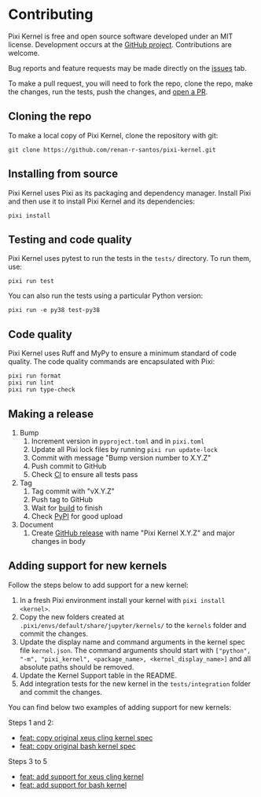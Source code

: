 # Contributing

Pixi Kernel is free and open source software developed under an MIT license. Development occurs at
the [GitHub project](https://github.com/renan-r-santos/pixi-kernel). Contributions are welcome.

Bug reports and feature requests may be made directly on the
[issues](https://github.com/renan-r-santos/pixi-kernel/issues) tab.

To make a pull request, you will need to fork the repo, clone the repo, make the changes, run the
tests, push the changes, and [open a PR](https://github.com/renan-r-santos/pixi-kernel/pulls).

## Cloning the repo

To make a local copy of Pixi Kernel, clone the repository with git:

```
git clone https://github.com/renan-r-santos/pixi-kernel.git
```

## Installing from source

Pixi Kernel uses Pixi as its packaging and dependency manager. Install Pixi and then use it to
install Pixi Kernel and its dependencies:

```
pixi install
```

## Testing and code quality

Pixi Kernel uses pytest to run the tests in the `tests/` directory. To run them, use:

```
pixi run test
```

You can also run the tests using a particular Python version:

```
pixi run -e py38 test-py38
```

## Code quality

Pixi Kernel uses Ruff and MyPy to ensure a minimum standard of code quality. The code quality
commands are encapsulated with Pixi:

```
pixi run format
pixi run lint
pixi run type-check
```

## Making a release

1. Bump
   1. Increment version in `pyproject.toml` and in `pixi.toml`
   2. Update all Pixi lock files by running `pixi run update-lock`
   3. Commit with message "Bump version number to X.Y.Z"
   4. Push commit to GitHub
   5. Check [CI](https://github.com/renan-r-santos/pixi-kernel/actions/workflows/ci.yml) to ensure
      all tests pass
2. Tag
   1. Tag commit with "vX.Y.Z"
   2. Push tag to GitHub
   3. Wait for [build](https://github.com/renan-r-santos/pixi-kernel/actions/workflows/release.yml)
      to finish
   4. Check [PyPI](https://pypi.org/project/pixi-kernel/) for good upload
3. Document
   1. Create [GitHub release](https://github.com/renan-r-santos/pixi-kernel/releases) with name
      "Pixi Kernel X.Y.Z" and major changes in body

## Adding support for new kernels

Follow the steps below to add support for a new kernel:

1. In a fresh Pixi environment install your kernel with `pixi install <kernel>`.
2. Copy the new folders created at `.pixi/envs/default/share/jupyter/kernels/` to the `kernels`
   folder and commit the changes.
3. Update the display name and command arguments in the kernel spec file `kernel.json`. The command
   arguments should start with `["python", "-m", "pixi_kernel", <package_name>,
<kernel_display_name>]` and all absolute paths should be removed.
4. Update the Kernel Support table in the README.
5. Add integration tests for the new kernel in the `tests/integration` folder and commit the
   changes.

You can find below two examples of adding support for new kernels:

Steps 1 and 2:

- [feat: copy original xeus cling kernel spec](https://github.com/renan-r-santos/pixi-kernel/commit/f76c4861041b599b77232988dbc8f1d22edfbf49)
- [feat: copy original bash kernel spec](https://github.com/renan-r-santos/pixi-kernel/commit/93342c82633b4eff8e342a292a143c5f85f829aa)

Steps 3 to 5

- [feat: add support for xeus cling kernel](https://github.com/renan-r-santos/pixi-kernel/commit/8aa9214f220deeb2b133f3ddbfb36e2de2039ca1)
- [feat: add support for bash kernel](https://github.com/renan-r-santos/pixi-kernel/commit/02459c2063a67b3216c9f0fda11b1613583b472c)
